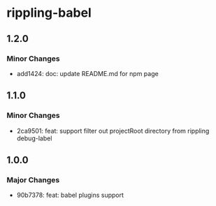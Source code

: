 # rippling-babel

## 1.2.0

### Minor Changes

- add1424: doc: update README.md for npm page

## 1.1.0

### Minor Changes

- 2ca9501: feat: support filter out projectRoot directory from rippling debug-label

## 1.0.0

### Major Changes

- 90b7378: feat: babel plugins support
